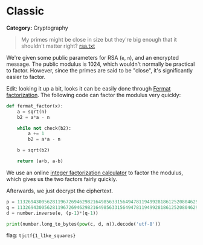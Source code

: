 # Classic
**Category:** Cryptography
> My primes might be close in size but they're big enough that it shouldn't matter right? [rsa.txt](https://static.tjctf.org/6bd24f59c2861c8f62358d17d677812bc079876f6951c22d13f396bbf1059cca_rsa.txt)

We're given some public parameters for RSA (`e`, `n`), and an encrypted message.
The public modulus is 1024, which wouldn't normally be practical to factor.
However, since the primes are said to be "close", it's significantly easier to
factor.

Edit: looking it up a bit, looks it can be easily done through [Fermat
factorization](https://en.wikipedia.org/wiki/Fermat%27s_factorization_method).
The following code can factor the modulus very quickly:

```python
def fermat_factor(x):
    a = sqrt(n)
    b2 = a*a - n

    while not check(b2):
        a += 1
        b2 = a*a - n

    b = sqrt(b2)

    return (a+b, a-b)

```

We use an online [integer factorization
calculator](https://www.alpertron.com.ar/ECM.HTM) to factor the modulus, which
gives us the two factors fairly quickly.

Afterwards, we just decrypt the ciphertext.

```python
p = 11326943005628119672694629821649856331564947811949928186125208046290130000912120768861173564277210907403841603312764378561200102283658817695884193223692869
q = 11326943005628119672694629821649856331564947811949928186125208046290130000912216246378177299696220728414241927034282796937320547048361486068608744598351187
d = number.inverse(e, (p-1)*(q-1))

print(number.long_to_bytes(pow(c, d, n)).decode('utf-8'))
```

flag: `tjctf{1_l1ke_squares}`
